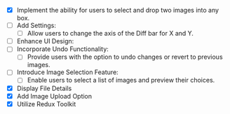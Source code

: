 - [x] Implement the ability for users to select and drop two images into any box.
- [ ] Add Settings:
  - [ ] Allow users to change the axis of the Diff bar for X and Y.
- [ ] Enhance UI Design:
- [ ] Incorporate Undo Functionality:
  - [ ] Provide users with the option to undo changes or revert to previous images.
- [ ] Introduce Image Selection Feature:
  - [ ] Enable users to select a list of images and preview their choices.
- [x] Display File Details
- [x] Add Image Upload Option
- [x] Utilize Redux Toolkit
